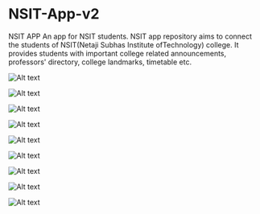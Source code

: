 # NSIT-App-v2
NSIT APP
An app for NSIT students.
NSIT app repository aims to connect the students of NSIT(Netaji Subhas Institute ofTechnology) college. It provides students with important college related announcements, professors' directory, college landmarks, timetable etc.

![Alt text](/../master/app/src/main/res/drawable/1.png " " )

![Alt text](/../master/app/src/main/res/drawable/2.png " ")

![Alt text](/../master/app/src/main/res/drawable/3.png " ")





![Alt text](/../master/app/src/main/res/drawable/4.png " ")

![Alt text](/../master/app/src/main/res/drawable/5.png " ")

![Alt text](/../master/app/src/main/res/drawable/6.png " ")



![Alt text](/../master/app/src/main/res/drawable/7.png " ")

![Alt text](/../master/app/src/main/res/drawable/8.png " ")

![Alt text](/../master/app/src/main/res/drawable/9.png " ")
